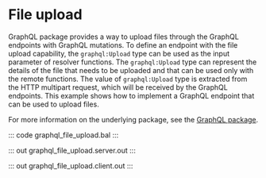 # File upload

GraphQL package provides a way to upload files through the GraphQL endpoints with GraphQL mutations. To define
an endpoint with the file upload capability, the `graphql:Upload` type can be used as the input parameter of
resolver functions. The `graphql:Upload` type can represent the details of the file that needs to be uploaded and
that can be used only with the remote functions. The value of `graphql:Upload` type is extracted from the HTTP
multipart request, which will be received by the GraphQL endpoints. This example shows how to implement a GraphQL endpoint that
can be used to upload files.

For more information on the underlying package, see the
[GraphQL package](https://docs.central.ballerina.io/ballerina/graphql/latest/).

::: code graphql_file_upload.bal :::

::: out graphql_file_upload.server.out :::

::: out graphql_file_upload.client.out :::
